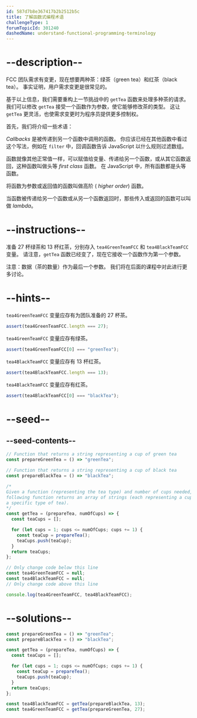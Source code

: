 ```yaml
---
id: 587d7b8e367417b2b2512b5c
title: 了解函数式编程术语
challengeType: 1
forumTopicId: 301240
dashedName: understand-functional-programming-terminology
---
```


# --description--

FCC 团队需求有变更，现在想要两种茶：绿茶（green tea）和红茶（black tea）。 事实证明，用户需求变更是很常见的。

基于以上信息，我们需要重构上一节挑战中的 `getTea` 函数来处理多种茶的请求。 我们可以修改 `getTea` 接受一个函数作为参数，使它能够修改茶的类型。 这让 `getTea` 更灵活，也使需求变更时为程序员提供更多控制权。

首先，我们将介绍一些术语：

<dfn>Callbacks</dfn> 是被传递到另一个函数中调用的函数。 你应该已经在其他函数中看过这个写法，例如在 `filter` 中，回调函数告诉 JavaScript 以什么规则过滤数组。

函数就像其他正常值一样，可以赋值给变量、传递给另一个函数，或从其它函数返回，这种函数叫做头等 <dfn>first class</dfn> 函数。 在 JavaScript 中，所有函数都是头等函数。

将函数为参数或返回值的函数叫做高阶 ( <dfn>higher order</dfn>) 函数。

当函数被传递给另一个函数或从另一个函数返回时，那些传入或返回的函数可以叫做 <dfn>lambda</dfn>。

# --instructions--

准备 27 杯绿茶和 13 杯红茶，分别存入 `tea4GreenTeamFCC` 和 `tea4BlackTeamFCC` 变量。 请注意，`getTea` 函数已经变了，现在它接收一个函数作为第一个参数。

注意：数据（茶的数量）作为最后一个参数。 我们将在后面的课程中对此进行更多讨论。

# --hints--

`tea4GreenTeamFCC` 变量应存有为团队准备的 27 杯茶。

```js
assert(tea4GreenTeamFCC.length === 27);
```

`tea4GreenTeamFCC` 变量应存有绿茶。

```js
assert(tea4GreenTeamFCC[0] === "greenTea");
```

`tea4BlackTeamFCC` 变量应存有 13 杯红茶。

```js
assert(tea4BlackTeamFCC.length === 13);
```

`tea4BlackTeamFCC` 变量应存有红茶。

```js
assert(tea4BlackTeamFCC[0] === "blackTea");
```

# --seed--

## --seed-contents--

```js
// Function that returns a string representing a cup of green tea
const prepareGreenTea = () => "greenTea";

// Function that returns a string representing a cup of black tea
const prepareBlackTea = () => "blackTea";

/*
Given a function (representing the tea type) and number of cups needed, the
following function returns an array of strings (each representing a cup of
a specific type of tea).
*/
const getTea = (prepareTea, numOfCups) => {
  const teaCups = [];

  for (let cups = 1; cups <= numOfCups; cups += 1) {
    const teaCup = prepareTea();
    teaCups.push(teaCup);
  }
  return teaCups;
};

// Only change code below this line
const tea4GreenTeamFCC = null;
const tea4BlackTeamFCC = null;
// Only change code above this line

console.log(tea4GreenTeamFCC, tea4BlackTeamFCC);
```

# --solutions--

```js
const prepareGreenTea = () => "greenTea";
const prepareBlackTea = () => "blackTea";

const getTea = (prepareTea, numOfCups) => {
  const teaCups = [];

  for (let cups = 1; cups <= numOfCups; cups += 1) {
    const teaCup = prepareTea();
    teaCups.push(teaCup);
  }
  return teaCups;
};

const tea4BlackTeamFCC = getTea(prepareBlackTea, 13);
const tea4GreenTeamFCC = getTea(prepareGreenTea, 27);
```
